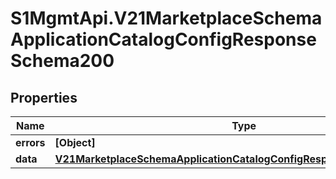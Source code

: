 # S1MgmtApi.V21MarketplaceSchemaApplicationCatalogConfigResponseSchema200

## Properties
Name | Type | Description | Notes
------------ | ------------- | ------------- | -------------
**errors** | **[Object]** | Errors | [optional] 
**data** | [**V21MarketplaceSchemaApplicationCatalogConfigResponseSchema200Data**](V21MarketplaceSchemaApplicationCatalogConfigResponseSchema200Data.md) |  | [optional] 


